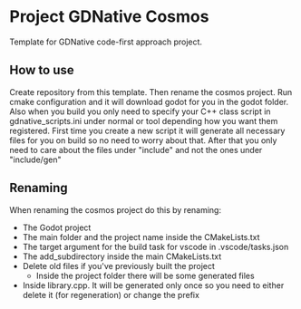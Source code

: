 # Project GDNative Cosmos
Template for GDNative code-first approach project.

## How to use
Create repository from this template. Then rename the cosmos project. Run cmake configuration and it will download godot for you in the godot folder. Also when you build you only need to specify your C++ class script in gdnative_scripts.ini under normal or tool depending how you want them registered. First time you create a new script it will generate all necessary files for you on build so no need to worry about that. After that you only need to care about the files under "include" and not the ones under "include/gen"

## Renaming

When renaming the cosmos project do this by renaming:
- The Godot project
- The main folder and the project name inside the CMakeLists.txt
- The target argument for the build task for vscode in .vscode/tasks.json
- The add_subdirectory inside the main CMakeLists.txt
- Delete old files if you've previously built the project
    - Inside the project folder there will be some generated files
- Inside library.cpp. It will be generated only once so you need to either delete it (for regeneration) or change the prefix
